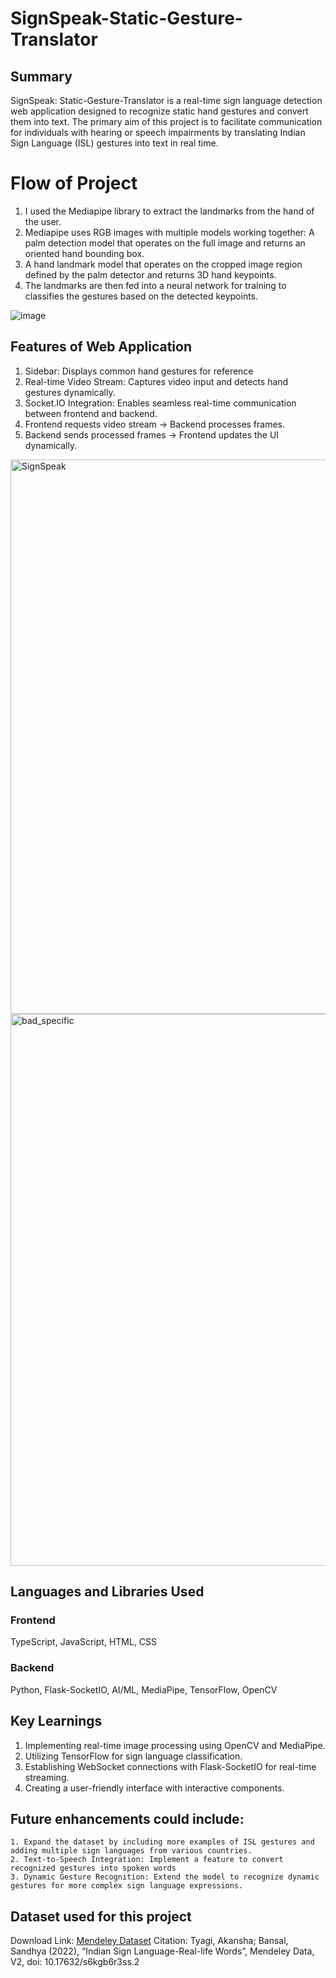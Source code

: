 # SignSpeak-Static-Gesture-Translator

## Summary

SignSpeak: Static-Gesture-Translator is a real-time sign language detection web application designed to recognize static hand gestures and convert them into text. 
The primary aim of this project is to facilitate communication for individuals with hearing or speech impairments by translating Indian Sign Language (ISL) gestures into text in real time.

# Flow of Project

  1. I used the Mediapipe library to extract the landmarks from the hand of the user.
  2. Mediapipe uses RGB images with multiple models working together: A palm detection model that operates on the full image and returns an oriented hand bounding box. 
  3. A hand landmark model that operates on the cropped image region defined by the palm detector and returns 3D hand keypoints.
  4. The landmarks are then fed into a neural network for training to classifies the gestures based on the detected keypoints.

![image](https://github.com/user-attachments/assets/d483b497-d20f-450e-9a59-064af76175aa)


## Features of Web Application

  1. Sidebar: Displays common hand gestures for reference
  2. Real-time Video Stream: Captures video input and detects hand gestures dynamically.
  3. Socket.IO Integration: Enables seamless real-time communication between frontend and backend.
  4. Frontend requests video stream → Backend processes frames.
  5. Backend sends processed frames → Frontend updates the UI dynamically.

<img width="887" alt="SignSpeak" src="https://github.com/user-attachments/assets/ef749e25-d59f-4e78-b772-1eb308da6919" />
<img width="883" alt="bad_specific" src="https://github.com/user-attachments/assets/11036a25-1b9f-44ae-8db7-9b5fe618a345" />


## Languages and Libraries Used

### Frontend
  TypeScript, JavaScript, HTML, CSS

### Backend
  Python, Flask-SocketIO, AI/ML, MediaPipe, TensorFlow, OpenCV

## Key Learnings

  1. Implementing real-time image processing using OpenCV and MediaPipe.
  2. Utilizing TensorFlow for sign language classification.
  3. Establishing WebSocket connections with Flask-SocketIO for real-time streaming.
  4. Creating a user-friendly interface with interactive components.

## Future enhancements could include:

    1. Expand the dataset by including more examples of ISL gestures and adding multiple sign languages from various countries.
    2. Text-to-Speech Integration: Implement a feature to convert recognized gestures into spoken words
    3. Dynamic Gesture Recognition: Extend the model to recognize dynamic gestures for more complex sign language expressions.

## Dataset used for this project

  Download Link: [Mendeley Dataset](https://data.mendeley.com/datasets/s6kgb6r3ss/2)
  Citation: Tyagi, Akansha; Bansal, Sandhya (2022), “Indian Sign Language-Real-life Words”, Mendeley Data, V2, doi: 10.17632/s6kgb6r3ss.2
